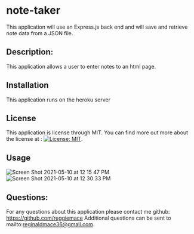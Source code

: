# note-taker

This application will use an Express.js back end and will save and retrieve note data from a JSON file.

## Description:

This application allows a user to enter notes to an html page.

## Installation

This application runs on the heroku server

## License

This application is license through MIT. You can find more out more about the license at : [![License: MIT](https://img.shields.io/badge/License-MIT-yellow.svg)](https://opensource.org/licenses/MIT).

## Usage

![Screen Shot 2021-05-10 at 12 15 47 PM](https://user-images.githubusercontent.com/54730132/117693165-ba5a9080-b18b-11eb-8214-21c6554e2cdb.png)
![Screen Shot 2021-05-10 at 12 30 33 PM](https://user-images.githubusercontent.com/54730132/117693182-c0e90800-b18b-11eb-8174-11239a407067.png)

## Questions:

For any questions about this application please contact me github: https://github.com/reggiemace
Additional questions can be sent to mailto:reginaldmace36@gmail.com.

